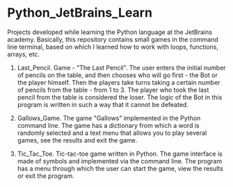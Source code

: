 # Python_JetBrains_Learn
Projects developed while learning the Python language at the JetBrains academy. Basically, this repository contains small games in the command line terminal, based on which I learned how to work with loops, functions, arrays, etc.
 
1. Last_Pencil. Game - "The Last Pencil". The user enters the initial number of pencils on the table, and then chooses who will go first - the Bot or the   player himself. Then the players take turns taking a certain number of pencils from the table - from 1 to 3. The player who took the last pencil from the table is considered the loser. The logic of the Bot in this program is written in such a way that it cannot be defeated. 

2. Gallows_Game. 
The game "Gallows" implemented in the Python command line. The game has a dictionary from which a word is randomly selected and a text menu that allows you to play several games, see the results and exit the game.

3. Tic_Tac_Toe.
Tic-tac-toe game written in Python. The game interface is made of symbols and implemented via the command line. The program has a menu through which the user can start the game, view the results or exit the program.

